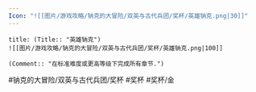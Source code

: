 ```yaml
---
Icon: "![[图片/游戏攻略/钠克的大冒险/双英与古代兵团/奖杯/英雄钠克.png|30]]"
---
```

```ad-common-gold-trophy
title: (Title:: "英雄钠克")
![[图片/游戏攻略/钠克的大冒险/双英与古代兵团/奖杯/英雄钠克.png|100]]

(Comment:: "在标准难度或更高等级下完成所有章节.")
```

#钠克的大冒险/双英与古代兵团/奖杯 #奖杯 #奖杯/金
